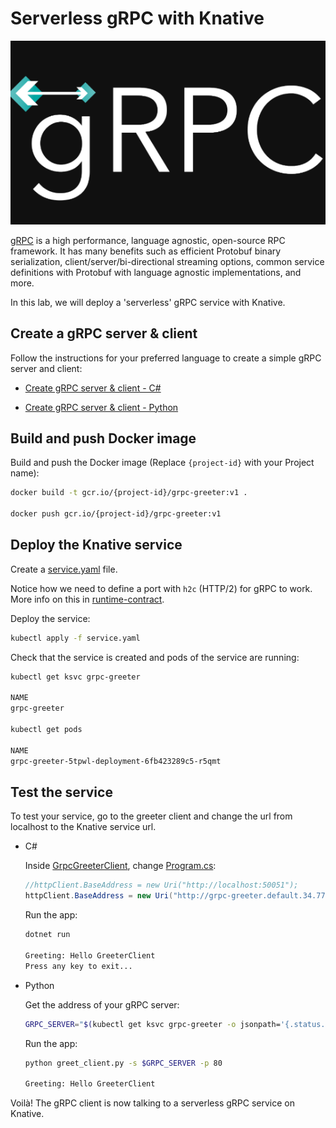 # Serverless gRPC with Knative

![gRPC](./images/grpc.png)

[gRPC](https://grpc.io/) is a high performance, language agnostic, open-source RPC framework. It has many benefits such as efficient Protobuf binary serialization, client/server/bi-directional streaming options, common service definitions with Protobuf with language agnostic implementations, and more.

In this lab, we will deploy a 'serverless' gRPC service with Knative.

## Create a gRPC server & client

Follow the instructions for your preferred language to create a simple gRPC server and client:

* [Create gRPC server & client - C#](grpc-csharp.md)

* [Create gRPC server & client - Python](grpc-python.md)

## Build and push Docker image

Build and push the Docker image (Replace `{project-id}` with your Project name):

```bash
docker build -t gcr.io/{project-id}/grpc-greeter:v1 .

docker push gcr.io/{project-id}/grpc-greeter:v1
```

## Deploy the Knative service

Create a [service.yaml](../serving/grpc/service.yaml) file.

Notice how we need to define a port with `h2c` (HTTP/2) for gRPC to work. More info on this in [runtime-contract](https://github.com/knative/serving/blob/master/docs/runtime-contract.md#protocols-and-ports).

Deploy the service:

```bash
kubectl apply -f service.yaml
```

Check that the service is created and pods of the service are running:

```bash
kubectl get ksvc grpc-greeter

NAME
grpc-greeter

kubectl get pods

NAME
grpc-greeter-5tpwl-deployment-6fb423289c5-r5qmt
```

## Test the service

To test your service, go to the greeter client and change the url from localhost to the Knative service url.

* C#

  Inside [GrpcGreeterClient](../serving/grpc/csharp/GrpcGreeterClient), change [Program.cs](../serving/grpc/csharp/GrpcGreeterClient/Program.cs):

  ```csharp
  //httpClient.BaseAddress = new Uri("http://localhost:50051");
  httpClient.BaseAddress = new Uri("http://grpc-greeter.default.34.77.201.183.xip.io");
  ```

  Run the app:

  ```bash
  dotnet run

  Greeting: Hello GreeterClient
  Press any key to exit...
  ```

* Python

  Get the address of your gRPC server:

  ```bash
  GRPC_SERVER="$(kubectl get ksvc grpc-greeter -o jsonpath='{.status.url}')"
  ```

  Run the app:

  ```bash
  python greet_client.py -s $GRPC_SERVER -p 80

  Greeting: Hello GreeterClient
  ```

Voilà! The gRPC client is now talking to a serverless gRPC service on Knative.

